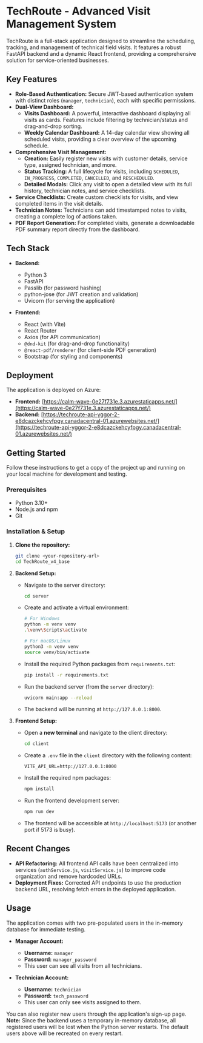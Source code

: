 # TechRoute - Advanced Visit Management System

TechRoute is a full-stack application designed to streamline the scheduling, tracking, and management of technical field visits. It features a robust FastAPI backend and a dynamic React frontend, providing a comprehensive solution for service-oriented businesses.

## Key Features

- **Role-Based Authentication:** Secure JWT-based authentication system with distinct roles (`manager`, `technician`), each with specific permissions.
- **Dual-View Dashboard:**
  - **Visits Dashboard:** A powerful, interactive dashboard displaying all visits as cards. Features include filtering by technician/status and drag-and-drop sorting.
  - **Weekly Calendar Dashboard:** A 14-day calendar view showing all scheduled visits, providing a clear overview of the upcoming schedule.
- **Comprehensive Visit Management:**
  - **Creation:** Easily register new visits with customer details, service type, assigned technician, and more.
  - **Status Tracking:** A full lifecycle for visits, including `SCHEDULED`, `IN_PROGRESS`, `COMPLETED`, `CANCELLED`, and `RESCHEDULED`.
  - **Detailed Modals:** Click any visit to open a detailed view with its full history, technician notes, and service checklists.
- **Service Checklists:** Create custom checklists for visits, and view completed items in the visit details.
- **Technician Notes:** Technicians can add timestamped notes to visits, creating a complete log of actions taken.
- **PDF Report Generation:** For completed visits, generate a downloadable PDF summary report directly from the dashboard.

## Tech Stack

- **Backend:**
  - Python 3
  - FastAPI
  - Passlib (for password hashing)
  - python-jose (for JWT creation and validation)
  - Uvicorn (for serving the application)

- **Frontend:**
  - React (with Vite)
  - React Router
  - Axios (for API communication)
  - `@dnd-kit` (for drag-and-drop functionality)
  - `@react-pdf/renderer` (for client-side PDF generation)
  - Bootstrap (for styling and components)

## Deployment

The application is deployed on Azure:

- **Frontend:** [https://calm-wave-0e27f731e.3.azurestaticapps.net/](https://calm-wave-0e27f731e.3.azurestaticapps.net/)
- **Backend:** [https://techroute-api-yggor-2-e8dcazckehcyfpgy.canadacentral-01.azurewebsites.net/](https://techroute-api-yggor-2-e8dcazckehcyfpgy.canadacentral-01.azurewebsites.net/)

## Getting Started

Follow these instructions to get a copy of the project up and running on your local machine for development and testing.

### Prerequisites

- Python 3.10+
- Node.js and npm
- Git

### Installation & Setup

1.  **Clone the repository:**
    ```sh
    git clone <your-repository-url>
    cd TechRoute_v4_base
    ```

2.  **Backend Setup:**
    - Navigate to the server directory:
      ```sh
      cd server
      ```
    - Create and activate a virtual environment:
      ```sh
      # For Windows
      python -m venv venv
      .\venv\Scripts\activate
      
      # For macOS/Linux
      python3 -m venv venv
      source venv/bin/activate
      ```
    - Install the required Python packages from `requirements.txt`:
      ```sh
      pip install -r requirements.txt
      ```
    - Run the backend server (from the `server` directory):
      ```sh
      uvicorn main:app --reload
      ```
    - The backend will be running at `http://127.0.0.1:8000`.

3.  **Frontend Setup:**
    - Open a **new terminal** and navigate to the client directory:
      ```sh
      cd client
      ```
    - Create a `.env` file in the `client` directory with the following content:
        ```
        VITE_API_URL=http://127.0.0.1:8000
        ```
    - Install the required npm packages:
      ```sh
      npm install
      ```
    - Run the frontend development server:
      ```sh
      npm run dev
      ```
    - The frontend will be accessible at `http://localhost:5173` (or another port if 5173 is busy).

## Recent Changes

- **API Refactoring:** All frontend API calls have been centralized into services (`authService.js`, `visitService.js`) to improve code organization and remove hardcoded URLs.
- **Deployment Fixes:** Corrected API endpoints to use the production backend URL, resolving fetch errors in the deployed application.

## Usage

The application comes with two pre-populated users in the in-memory database for immediate testing.

- **Manager Account:**
  - **Username:** `manager`
  - **Password:** `manager_password`
  - This user can see all visits from all technicians.

- **Technician Account:**
  - **Username:** `technician`
  - **Password:** `tech_password`
  - This user can only see visits assigned to them.

You can also register new users through the application's sign-up page. **Note:** Since the backend uses a temporary in-memory database, all registered users will be lost when the Python server restarts. The default users above will be recreated on every restart.